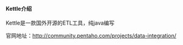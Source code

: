 #### Kettle介绍

Kettle是一款国外开源的ETL工具，纯java编写

官网地址：http://community.pentaho.com/projects/data-integration/